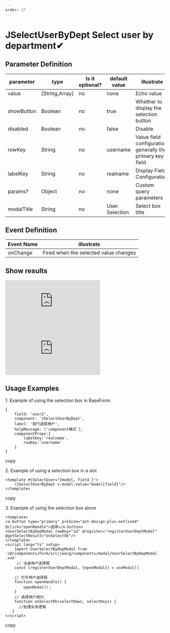 ```yaml
---
order: 27
---
```


# JSelectUserByDept Select user by department✔

## Parameter Definition

| parameter  | type             | Is it optional? | default value  | illustrate                                                 |
| ---------- | ---------------- | --------------- | -------------- | ---------------------------------------------------------- |
| value      | \[String,Array\] | no              | none           | Echo value                                                 |
| showButton | Boolean          | no              | true           | Whether to display the selection button                    |
| disabled   | Boolean          | no              | false          | Disable                                                    |
| rowKey     | String           | no              | username       | Value field configuration, generally the primary key field |
| labelKey   | String           | no              | realname       | Display Field Configuration                                |
| params?    | Object           | no              | none           | Custom query parameters                                    |
| modalTitle | String           | no              | User Selection | Select box title                                           |

## Event Definition

| Event Name | illustrate                            |
| ---------- | ------------------------------------- |
| onChange   | Fired when the selected value changes |

## Show results

![](https://lfs.k.topthink.com/lfs/fe11c03ab693167d7742c4c060f38d661ed3c3598273190426220c5a2cdb28cd.dat)  
![](https://lfs.k.topthink.com/lfs/3e8f41c7c0d92c47a98c14e2cec5410ae9c0e85e2ee17a6c00c57c80ca101e9b.dat)

## Usage Examples

1\. Example of using the selection box in BaseForm:

```
{
    field: 'user2',
    component: 'JSelectUserByDept',
    label: '部门选择用户',
    helpMessage: ['component模式'],
    componentProps:{
        labelKey:'realname',
        rowKey:'username'
    }
}
```

copy

2\. Example of using a selection box in a slot

```
<template #jSelectUser="{model, field }">
    <JSelectUserByDept v-model:value="model[field]"/>
</template>
```

copy

3\. Example of using the selection box alone

```
<template>
<a-button type="primary" preIcon="ant-design:plus-outlined" @click="openHandle">选择</a-button>
<UserSelectByDepModal rowKey="id" @register="registerUserDeptModal" @getSelectResult="onSelectOk"/>
</template>
<script lang="ts" setup>
    import UserSelectByDepModal from '/@/components/Form/src/jeecg/components/modal/UserSelectByDepModal .vue'
     // 注册用户选择框
    const [registerUserDeptModal, {openModal}] = useModal()

    // 打开用户选择框
    function openHandle() {
        openModal()；
    }
    // 选择用户成功
    function onSelectOk(selectRows, selectKeys) {
      //处理业务逻辑
   }
</script>
```

copy
